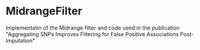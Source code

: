 # MidrangeFilter
Implementatin of the Midrange filter and code used in the publication "Aggregating SNPs Improves Filtering for False Positive Associations Post-Imputation"

